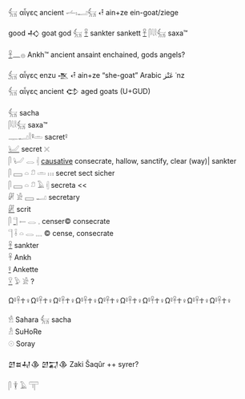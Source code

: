 𓃶 αἶγες ancient 𓌡𓏤𓂝𓃶 𐎓𐎇 ain+ze ein-goat/ziege  

good 𒈧 goat god 𓃶 [𓋹](𓋹) sankter sankett [𓋹](𓋹) 𓋴𓇋𓎛𓃶 saxa™  

[𓋹](𓋹)𓈖𓐍 Ankh™ ancient ansaint enchained, gods angels?  

[𓃶](𓃶) αἶγες enzu 𒍚  𐎓𐎇 ain+ze “she-goat” Arabic عَنْز‎ ʿnz  
𓃶 αἶγες ancient 𒌌 aged goats (U+GUD)  

𓃶 sacha  
𓋴𓇋𓎛𓃶 saxa™  
𓊃𓂝𓎛𓋩𓏛 sacret𓋩  
[𓂦](𓂦) secret  𓏴  
𓋴 𓂦 𓂋 𓏜 [causative](causative) consecrate, hallow, sanctify, clear (way)| sankter  
𓋴 𓈙 𓏏 𓍔 𓏛 𓏥 secret sect sicher  
𓋴 𓈙 𓏏 𓍔 𓄿 𓏜  secreta <<  
𓏞 𓀀 𓈙 𓂝 secretary  
[𓏞](𓏞) scrit  
𓋴 [𓊹](𓊹) 𓍿 𓂋 𓈒 censer© consecrate  
𓊹 𓌢 𓏏 𓂋 𓈓 © cense, consecrate  
[𓋹](𓋹) sankter  
𓋹 Ankh  
[𓋩](𓋩) Ankette  
[𓎃](𓎃) 𓅱 𓀀 ?  

Ω𓋩𓋹☥♀Ω𓋩𓋹☥♀Ω𓋩𓋹☥♀Ω𓋩𓋹☥♀Ω𓋩𓋹☥♀Ω𓋩𓋹☥♀Ω𓋩𓋹☥♀Ω𓋩𓋹☥♀Ω𓋩𓋹☥♀Ω𓋩𓋹☥♀  

𓁛 Sahara 𓃶 sacha  
𓁜 SuHoRe  
𓇳 Soray  

𒇻𒊺𒄷𒆠 𒇻𒍑𒆠 Zaki Šaqûr ++ syrer?  

𓋴 𓇉 𓄿 𓋳  